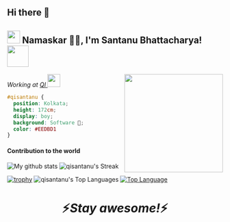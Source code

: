 ## Hi there 👋

<!--
**qisantanu/qisantanu** is a ✨ _special_ ✨ repository because its `README.md` (this file) appears on your GitHub profile.

Here are some ideas to get you started:

- 🔭 I’m currently working on ...
- 🌱 I’m currently learning ...
- 👯 I’m looking to collaborate on ...
- 🤔 I’m looking for help with ...
- 💬 Ask me about ...
- 📫 How to reach me: ...
- 😄 Pronouns: ...
- ⚡ Fun fact: ...
-->
<h2><img src="https://emojis.slackmojis.com/emojis/images/1531849430/4246/blob-sunglasses.gif?1531849430" width="30"/> Namaskar 🙏🏻, I'm Santanu Bhattacharya! <img src="https://media.giphy.com/media/12oufCB0MyZ1Go/giphy.gif" width="50"></h2>
<img align='right' src="https://media.giphy.com/media/M9gbBd9nbDrOTu1Mqx/giphy.gif" width="230">
<p><em>Working at <a href="(https://www.quantuminventions.com/)">QI
</a><img src="https://media.giphy.com/media/WUlplcMpOCEmTGBtBW/giphy.gif" width="30"> 
</em></p>

```css
#qisantanu { 
  position: Kolkata; 
  height: 172cm; 
  display: boy; 
  background: Software 🔨; 
  color: #EEDBD1 
}
```

#### Contribution to the world

![My github stats](https://github-readme-stats.vercel.app/api?username=qisantanu&show_icons=true&theme=radical) 
![qisantanu's Streak](https://github-readme-streak-stats.herokuapp.com/?user=qisantanu&theme=vue-dark&hide_border=false)

 [![trophy](https://github-profile-trophy.vercel.app/?username=qisantanu&theme=juicyfresh&no-frame=true&row=1&&margin-w=20)](https://github-profile-trophy.vercel.app/?username=qisantanu&theme=juicyfresh&no-frame=true&row=1&&margin-w=20)
 ![qisantanu's Top Languages](https://github-readme-stats.vercel.app/api/top-langs/?username=qisantanu&theme=vue-dark&show_icons=true&hide_border=false&layout=compact) [![Top Language](https://github-readme-stats.vercel.app/api/top-langs/?username=santattech&theme=tokyonight)](https://github-readme-stats.vercel.app/api/top-langs/?username=santattech&theme=tokyonight)
  
<h1 align='center'>⚡️<i>Stay awesome!</i>⚡️</h1>

